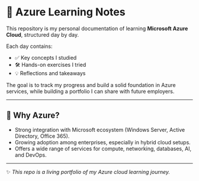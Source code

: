 # 🔷 Azure Learning Notes

This repository is my personal documentation of learning **Microsoft Azure Cloud**, structured day by day.  

Each day contains:
- ✅ Key concepts I studied  
- 🛠 Hands-on exercises I tried  
- 💡 Reflections and takeaways  

The goal is to track my progress and build a solid foundation in Azure services, while building a portfolio I can share with future employers.

---

## 📌 Why Azure?
- Strong integration with Microsoft ecosystem (Windows Server, Active Directory, Office 365).  
- Growing adoption among enterprises, especially in hybrid cloud setups.  
- Offers a wide range of services for compute, networking, databases, AI, and DevOps.  

---

✨ *This repo is a living portfolio of my Azure cloud learning journey.*  
